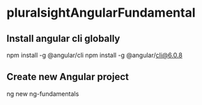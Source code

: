# pluralsightAngularFundamental

## Install angular cli globally
npm install -g @angular/cli
npm install -g @angular/cli@6.0.8

## Create new Angular project
ng new ng-fundamentals

